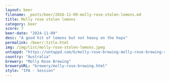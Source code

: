 ```yaml
---
layout: beer
filename: _posts/beer/2016-11-09-molly-rose-stolen-lemons.md
title: Molly rose stolen lemons
category: beer
score: 7
beer-date: "2024-11-09"
desc: "A good hit of lemons but not heavy on the hops"
permalink: /beer/:title.html
img: /img/list/molly-rose-stolen-lemons.jpeg
untappd: "https://untappd.com/b/molly-rose-brewing-molly-rose-brewing-stolen-lemons/5509890"
country: "Australia"
brewery: "Molly Rose Brewing"
breweryURL: "brewery/molly-rose-brewing.html"
style: "IPA - Session"
---
```

